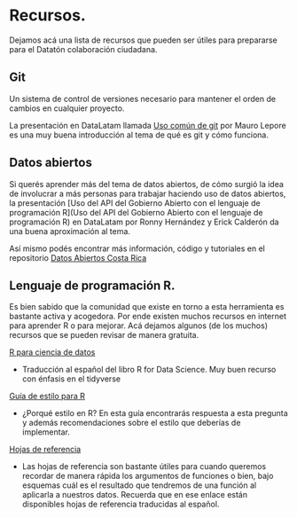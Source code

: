 # Recursos.

Dejamos acá una lista de recursos que pueden ser útiles para prepararse para
el Datatón colaboración ciudadana.


## Git

Un sistema de control de versiones necesario para mantener el orden de 
cambios en cualquier proyecto.

La presentación en DataLatam llamada [Uso común de git](https://www.youtube.com/watch?v=SVzyWV1Iep8) por Mauro Lepore es una muy buena introducción al tema de qué es git y cómo funciona.

## Datos abiertos

Si querés aprender más del tema de datos abiertos, de cómo surgió la idea
de involucrar a más personas para trabajar haciendo uso de datos abiertos,
la presentación [Uso del API del Gobierno Abierto con el lenguaje de programación R](Uso del API del Gobierno Abierto con el lenguaje de programación R) en DataLatam por Ronny Hernández y Erick Calderón da una 
buena aproximación al tema.

Así mismo podés encontrar más información, código y tutoriales en el
repositorio [Datos Abiertos Costa Rica](https://github.com/datos-abiertos-cr)

## Lenguaje de programación R.

Es bien sabido que la comunidad que existe en torno a esta herramienta es
bastante activa y acogedora. Por ende existen muchos recursos en internet
para aprender R o para mejorar. Acá dejamos algunos (de los muchos) 
recursos que se pueden revisar de manera gratuita.

[R para ciencia de datos](https://es.r4ds.hadley.nz/)

- Traducción al español del libro R for Data Science. Muy buen recurso con énfasis en el tidyverse

[Guía de estilo para R](http://www.fransvandunne.com/guia-de-estilo-para-r/)

- ¿Porqué estilo en R? En esta guía encontrarás respuesta a esta pregunta y además recomendaciones sobre el estilo que deberías de implementar.

[Hojas de referencia](https://www.rstudio.com/resources/cheatsheets/)

- Las hojas de referencia son bastante útiles para cuando queremos recordar de manera rápida los argumentos de funciones o bien, bajo esquemas cuál es el resultado que tendremos de una función al aplicarla a nuestros datos. Recuerda que en ese enlace están disponibles hojas de referencia traducidas al español.